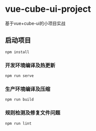 # vue-cube-ui-project
基于vue+cube-ui的小项目实战

## 启动项目
```
npm install
```

### 开发环境编译及热更新
```
npm run serve
```

### 生产环境编译及压缩
```
npm run build
```

### 规则检测及修复文件问题
```
npm run lint
```
